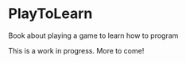 # PlayToLearn
Book about playing a game to learn how to program

This is a work in progress. More to come!
